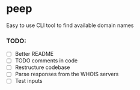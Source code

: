 # peep
Easy to use CLI tool to find available domain names

### TODO:
  - [ ] Better README
  - [ ] TODO comments in code
  - [ ] Restructure codebase
  - [ ] Parse responses from the WHOIS servers
  - [ ] Test inputs

